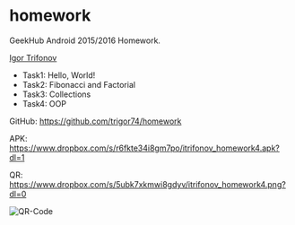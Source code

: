 # homework
GeekHub Android 2015/2016 Homework.

[Igor Trifonov](https://github.com/trigor74)

* Task1: Hello, World!
* Task2: Fibonacci and Factorial
* Task3: Collections
* Task4: OOP

GitHub: https://github.com/trigor74/homework

APK: https://www.dropbox.com/s/r6fkte34i8gm7po/itrifonov_homework4.apk?dl=1

QR: https://www.dropbox.com/s/5ubk7xkmwi8gdyv/itrifonov_homework4.png?dl=0

![QR-Code](https://www.dropbox.com/s/5ubk7xkmwi8gdyv/itrifonov_homework4.png?dl=1)